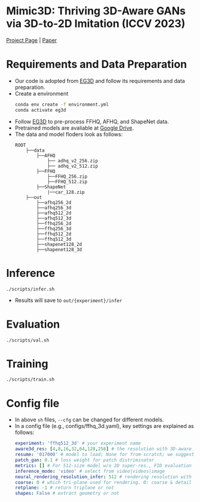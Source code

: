 # Mimic3D: Thriving 3D-Aware GANs via 3D-to-2D Imitation (ICCV 2023)

[Project Page](https://seanchenxy.github.io/Mimic3DWeb/) | [Paper](https://arxiv.org/abs/2303.09036) 

# Requirements and Data Preparation
+ Our code is adopted from [EG3D](https://github.com/NVlabs/eg3d) and follow its requirements and data preparation.
+ Create a environment
    ```bash
    conda env create -f environment.yml
    conda activate eg3d
    ```
+ Follow [EG3D](https://github.com/NVlabs/eg3d/tree/main/dataset_preprocessing) to pre-process FFHQ, AFHQ, and ShapeNet data.
+ Pretrained models are avaliable at [Google Drive](https://drive.google.com/drive/folders/1zu9PUD2TvPuc-zTU1hK8q8GnnxcUdZxj?usp=sharing).
+ The data and model floders look as follows:
    ```
    ROOT
        ├──data
            ├──AFHQ
                ├── adhq_v2_256.zip
                ├── adhq_v2_512.zip
            ├──FFHQ
                ├──FFHQ_256.zip
                ├──FFHQ_512.zip
            ├──ShapeNet
                |──car_128.zip
        ├──out
            ├──afhq256_2d
            ├──afhq256_3d
            ├──afhq512_2d
            ├──afhq512_3d
            ├──ffhq256_2d
            ├──ffhq256_3d
            ├──ffhq512_2d
            ├──ffhq512_3d
            ├──shapenet128_2d
            ├──shapenet128_3d
    ```
# Inference
```
./scripts/infer.sh
```
+ Results will save to `out/{experiment}/infer`


# Evaluation 
```
./scripts/val.sh
```

# Training 
```
./scripts/train.sh
```

# Config file
+ In above `sh` files, `--cfg` can be changed for different models.
+ In a config file (e.g., configs/ffhq_3d.yaml), key settings are explained as follows:
    ```yaml
    experiment: 'ffhq512_3d' # your experiment name
    aware3d_res: [4,8,16,32,64,128,256] # the resolution with 3D-aware conv
    resume: '017000' # model to load; None for from-scratch; we suggest loading a 2D model before training a 3D model; also, a 3D model can be trained from scratch
    patch_gan: 0.1 # loss weight for patch distriminator
    metrics: [] # For 512-size model w/o 2D super-res., FID evaluation takes ~6h. You would want to set `metrics: []` to cancel evaluation durning training
    inference_mode: 'video' # select from video|videos|image
    neural_rendering_resolution_infer: 512 # rendering resolution with radiance field
    coarse: 0 # which tri-plane used for rendering. 0: coarse & detail triplanes; 1: coarse triplane; 2: detail triplane
    retplane: -1 # return triplane or not
    shapes: False # extract geometry or not
    ```
